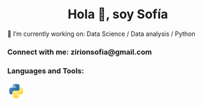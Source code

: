 <h1 align="center">Hola 👋, soy Sofía</h1>
🔭 I’m currently working on: Data Science / Data analysis / Python

<h3 align="left">Connect with me: zirionsofia@gmail.com</h3>
<p align="left">
</p>

<h3 align="left">Languages and Tools:</h3>
<p align="left"> <a href="https://www.python.org" target="_blank" rel="noreferrer"> <img src="https://raw.githubusercontent.com/devicons/devicon/master/icons/python/python-original.svg" alt="python" width="40" height="40"/> </a> </p>
